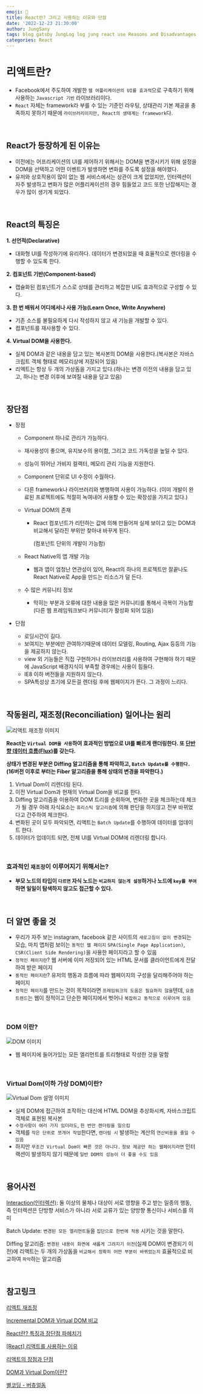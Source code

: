 ```yaml
---
emoji: 🚨
title: React란? 그리고 사용하는 이유와 단점
date: '2022-12-23 21:30:00'
author: JungSany
tags: blog gatsby JungLog log jung react use Reasons and Disadvantages
categories: React
---
```


# 리액트란?

- Facebook에서 주도하여 개발한 `웹 어플리케이션의 UI를 효과적`으로 구축하기 위해 사용하는 `Javascript 기반` 라이브러리이다.
- `React` 자체는 framework라 부를 수 있는 기준인 라우팅, 상태관리 기본 제공을 충족하지 못하기 때문에 `라이브러리이지만, React의 생태계는 framework`다.

<br/>

## React가 등장하게 된 이유는

- 이전에는 어프리케이션의 UI를 제어하기 위해서는 DOM을 변경시키기 위해 설정을 DOM을 선택하고 어떤 이벤트가 발생하면 변화를 주도록 설정을 해야했다.
- 유저와 상호작용이 많이 없는 웹 서비스에서는 상관이 크게 없었지만, 인터렉션이 자주 발생하고 변화가 많은 어플리케이션의 경우 힘들었고 코드 또한 난잡해지는 경우가 많이 생기게 되었다.

<br/>

## React의 특징은

**1. 선언적(Declarative)**

- 대화형 UI를 작성하기에 유리하다. 데이터가 변경되었을 때 효율적으로 렌더링을 수행할 수 있도록 한다.

**2. 컴포넌트 기반(Component-based)**

- 캡슐화된 컴포넌트가 스스로 상태를 관리하고 복잡한 UI도 효과적으로 구성할 수 있다.

**3. 한 번 배워서 어디에서나 사용 가능(Learn Once, Write Anywhere)**

- 기존 소스를 불필요하게 다시 작성하지 않고 새 기능을 개발할 수 있다.
- 컴포넌트를 재사용할 수 있다.

**4. Virtual DOM을 사용한다.**

- 실제 DOM과 같은 내용을 담고 있는 복사본의 DOM을 사용한다.(복사본은 자바스크립트 객체 형태로 메모리상에 저장되어 있음)
- 리엑트는 항상 두 개의 가상돔을 가지고 있다.(하나는 변경 이전의 내용을 담고 있고, 하나는 변경 이후에 보여질 내용을 담고 있음)

<br/>

## 장단점

- 장점

  - Component 하나로 관리가 가능하다.
  - 재사용성이 좋으며, 유지보수의 용이함, 그리고 코드 가독성을 높일 수 있다.
  - 성능이 뛰어난 가비지 컬랙터, 메모리 관리 기능을 지원한다.
  - Component 단위로 UI 수정이 수월하다.
  - 다른 framework나 라이브러리와 병행하여 사용이 가능하다. (이미 개발이 완료된 프로젝트에도 적절히 녹여내어 사용할 수 있는 확장성을 가지고 있다.)
  - Virtual DOM의 존재

    - React 컴포넌트가 리턴하는 값에 의해 만들어져 실제 보이고 있는 DOM과 비교해서 달라진 부위만 찾아내 바꾸게 된다.

      (컴포넌트 단위의 개발이 가능함)

  - React Native의 앱 개발 가능
    - 웹과 앱이 엄청난 연관성이 있어, React의 하나의 프로젝트만 잘끝나도 React Native로 App을 만드는 리소스가 덜 든다.
  - 수 많은 커뮤니티 정보
    - 막히는 부분과 오류에 대한 내용을 많은 커뮤니티를 통해서 극복이 가능함(다른 웹 프레임워크보다 커뮤니티가 활성화 되어 있음)

- 단점
  - 로딩시간이 길다.
  - 보여지는 부분에만 관여하기때문에 데이터 모델링, Routing, Ajax 등등의 기능을 제공하지 않는다.
  - view 외 기능들은 직접 구현하거나 라이브러리를 사용하여 구현해야 하기 때문에 JavaScript 배경지식이 부족할 경우에는 사용이 힘들다.
  - IE8 이하 버전들을 지원하지 않는다.
  - SPA특성상 초기에 모든걸 렌더링 후에 웹페이지가 뜬다. 그 과정이 느리다.

<br/>

## 작동원리, 재조정(Reconciliation) 일어나는 원리

![리액트 재조정 이미지](https://miro.medium.com/max/1400/1*JCrDk-N-wpPnE9j0GObItg.webp)

**React는 `Virtual DOM을 사용`하여 효과적인 방법으로 UI를 빠르게 랜더링한다. 또 [단반향 데이터 흐름(Flux)](https://rnfltpgus.github.io/react/flux-architecture/)를 갖는다.**

**상태가 변경된 부분은 Diffing 알고리즘을 통해 파악하고, `Batch Update를 수행한다.` (16버전 이후로 부터는 Fiber 알고리즘을 통해 상태의 변경을 파악한다.)**

1. Virtual Dom이 리렌더링 된다.
2. 이전 Virtual Dom과 현재의 Virtual Dom을 비교를 한다.
3. Diffing 알고리즘을 이용하여 DOM 트리를 순회하며, 변화한 곳을 체크하는데 체크가 될 경우 아래 자식요소는 `휴리스틱 알고리즘`에 의해 판단을 하지않고 전부 바뀌었다고 간주하여 체크한다.
4. 변화된 곳이 모두 파악되면, 리액트는 `Batch Update`를 수행하여 데이터를 업데이트 한다.
5. 데이터가 업데이트 되면, 전체 UI를 Virtual DOM에 리렌더링 합니다.

<br/>

### 효과적인 `재조정`이 이루어지기 위해서는?

- **부모 노드의 타입이 `다르면` 자식 노드는 `비교하지 않는게 설정`하거나 노드에 `key를 부여`하면 일일이 탐색하지 않고도 접근할 수 있다.**

<br/>

## 더 알면 좋을 것

- 우리가 자주 보는 instagram, facebook 같은 사이트의 `새로고침이 없이 변경`되는 모습, 마치 앱처럼 보이는 `동적인 웹 페이지` `SPA(Single Page Application)`, `CSR(Client Side Rendering)`을 사용한 페이지라고 할 수 있음
- `정적인 페이지란`? 웹 서버에 이미 저장되어 있는 HTML 문서를 클라이언트에게 전달하여 받은 페이지
- `동적인 페이지란`? 유저의 행동과 흐름에 따라 웹페이지의 구성을 달리해주어야 하는 페이지
- `정적인 페이지`를 만드는 것이 목적이라면 `프레임워크의 도움은 필요하지 않을`텐데, `요즘 트렌드`는 웹이 정적이고 단순한 페이지에서 벗어나 `복잡하고 동적으로 이루어져 있음`

<br/>

### DOM 이란?

![DOM 이미지](https://s3.us-west-2.amazonaws.com/secure.notion-static.com/2653904a-d039-4f9c-8f72-4dd53938d266/%E1%84%89%E1%85%B3%E1%84%8F%E1%85%B3%E1%84%85%E1%85%B5%E1%86%AB%E1%84%89%E1%85%A3%E1%86%BA_2022-08-06_%E1%84%8B%E1%85%A9%E1%84%92%E1%85%AE_10.09.49.png?X-Amz-Algorithm=AWS4-HMAC-SHA256&X-Amz-Content-Sha256=UNSIGNED-PAYLOAD&X-Amz-Credential=AKIAT73L2G45EIPT3X45%2F20221223%2Fus-west-2%2Fs3%2Faws4_request&X-Amz-Date=20221223T130859Z&X-Amz-Expires=86400&X-Amz-Signature=ff7700d295813588aa3c50c5336a084740892901194fd13865ba3a098283d0f6&X-Amz-SignedHeaders=host&response-content-disposition=filename%3D%22%25E1%2584%2589%25E1%2585%25B3%25E1%2584%258F%25E1%2585%25B3%25E1%2584%2585%25E1%2585%25B5%25E1%2586%25AB%25E1%2584%2589%25E1%2585%25A3%25E1%2586%25BA%25202022-08-06%2520%25E1%2584%258B%25E1%2585%25A9%25E1%2584%2592%25E1%2585%25AE%252010.09.49.png%22&x-id=GetObject)

- 웹 페이지에 들어가있는 모든 엘리먼트를 트리형태로 작성한 것을 말함

<br/>

### Virtual Dom(이하 가상 DOM)이란?

![Virtual Dom 설멍 이미지](https://s3.us-west-2.amazonaws.com/secure.notion-static.com/01446890-cc04-49cd-bc1a-1ec80ff3e080/%E1%84%89%E1%85%B3%E1%84%8F%E1%85%B3%E1%84%85%E1%85%B5%E1%86%AB%E1%84%89%E1%85%A3%E1%86%BA_2022-08-06_%E1%84%8B%E1%85%A9%E1%84%92%E1%85%AE_10.11.14.png?X-Amz-Algorithm=AWS4-HMAC-SHA256&X-Amz-Content-Sha256=UNSIGNED-PAYLOAD&X-Amz-Credential=AKIAT73L2G45EIPT3X45%2F20221223%2Fus-west-2%2Fs3%2Faws4_request&X-Amz-Date=20221223T130525Z&X-Amz-Expires=86400&X-Amz-Signature=a5ced12faf7dcf85442cb035a93fa7d8c13e758ea34509d2d19269bab39d9422&X-Amz-SignedHeaders=host&response-content-disposition=filename%3D%22%25E1%2584%2589%25E1%2585%25B3%25E1%2584%258F%25E1%2585%25B3%25E1%2584%2585%25E1%2585%25B5%25E1%2586%25AB%25E1%2584%2589%25E1%2585%25A3%25E1%2586%25BA%25202022-08-06%2520%25E1%2584%258B%25E1%2585%25A9%25E1%2584%2592%25E1%2585%25AE%252010.11.14.png%22&x-id=GetObject)

- 실제 DOM에 접근하여 조작하는 대신에 HTML DOM을 추상화시켜, 자바스크립트 객체로 표현된 복사본
- `수정사항이 여러 가지 있더라도`, `한 번만 렌더링을 일으킴`
- 객체를 `작은 단위로 쪼개어 작업`한다면, `렌더링 시` 발생하는 계산의 `연산비용을 줄일 수 있음`
- 하지만 `무조건 Virtual Dom이 빠른 것은 아니다.` `정보 제공만 하는 웹페이지라면` 인터랙션이 발생하지 않기 때문에 `일반 DOM의 성능이 더 좋을 수도 있음`

<br/>

## 용어사전

[Interaction(인터렉션)](https://m.blog.naver.com/PostView.naver?isHttpsRedirect=true&blogId=kosoodream&logNo=220822811776): 둘 이상의 물체나 대상이 서로 영향을 주고 받는 일종의 행동, 즉 인터렉션은 단방향 서비스가 아니라 서로 교류가 있는 양방향 통신이나 서비스를 의미

Batch Update: `변경된 모든 엘리먼트들`을 `집단으로 한번에 적용` 시키는 것을 말한다.

Diffing 알고리즘: `변경된 내용이 화면에 새롭게 그려지기 이전`(실제 DOM이 변경되기 이전)에 리액트는 두 개의 가상돔을 `비교해서 정확히 어떤 부분이 바뀌었는지` 효율적으로 비교하여 `파악`하는 알고리즘

<br/>

## 참고링크

[리엑트 재조정](https://ko.reactjs.org/docs/reconciliation.html)

[Incremental DOM과 Virtual DOM 비교](https://ui.toast.com/weekly-pick/ko_20210819)

[React란? 특징과 장단점 파헤치기](https://velog.io/@jeromecheon/React%EB%9E%80-%ED%8A%B9%EC%A7%95%EA%B3%BC-%EC%9E%A5%EB%8B%A8%EC%A0%90-%ED%8C%8C%ED%97%A4%EC%B9%98%EA%B8%B0)

[[React] 리액트를 사용하는 이유](https://gurtn.tistory.com/96)

[리액트의 장점과 단점](https://velog.io/@dbfudgudals/%EB%A6%AC%EC%95%A1%ED%8A%B8%EC%9D%98-%EC%9E%A5%EC%A0%90%EA%B3%BC-%EB%8B%A8%EC%A0%90)

[DOM과 Virtual Dom이란?](https://www.howdy-mj.me/dom/what-is-dom)

[별코딩 - 버츄얼돔](https://www.youtube.com/watch?v=gc-kXt0tjTM&list=PLZ5oZ2KmQEYjVH2ie-sZJnbEE6B-uCVIh&index=4&t=7s)

<br/>

```toc

```

